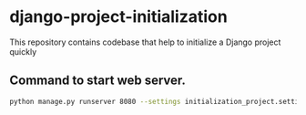# django-project-initialization
This repository contains codebase that help to initialize a Django project quickly

## Command to start web server.
```bash
python manage.py runserver 8080 --settings initialization_project.settings.deploy
```